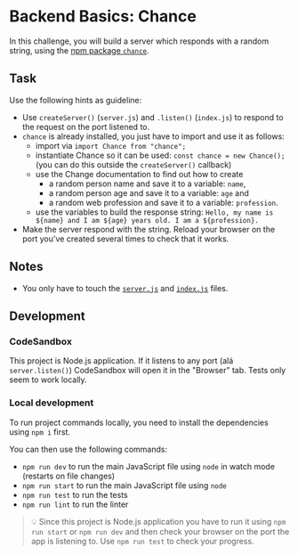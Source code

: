 # Backend Basics: Chance

In this challenge, you will build a server which responds with a random string, using the [npm package `chance`](https://chancejs.com/index.html).

## Task

Use the following hints as guideline:

- Use `createServer()` (`server.js`) and `.listen()` (`index.js`) to respond to the request on the port listened to.
- `chance` is already installed, you just have to import and use it as follows:
  - import via `import Chance from "chance";`
  - instantiate Chance so it can be used: `const chance = new Chance();` (you can do this outside the `createServer()` callback)
  - use the Change documentation to find out how to create
    - a random person name and save it to a variable: `name`,
    - a random person age and save it to a variable: `age` and
    - a random web profession and save it to a variable: `profession`.
  - use the variables to build the response string: `Hello, my name is ${name} and I am ${age} years old. I am a ${profession}.`
- Make the server respond with the string. Reload your browser on the port you've created several times to check that it works.

## Notes

- You only have to touch the [`server.js`](./server.js) and [`index.js`](./index.js) files.

## Development

### CodeSandbox

This project is Node.js application. If it listens to any port (alá `server.listen()`) CodeSandbox will open it in the "Browser" tab. Tests only seem to work locally.

### Local development

To run project commands locally, you need to install the dependencies using `npm i` first.

You can then use the following commands:

- `npm run dev` to run the main JavaScript file using `node` in watch mode (restarts on file changes)
- `npm run start` to run the main JavaScript file using `node`
- `npm run test` to run the tests
- `npm run lint` to run the linter

> 💡 Since this project is Node.js application you have to run it using `npm run start` or `npm run dev` and then check your browser on the port the app is listening to. Use `npm run test` to check your progress.
